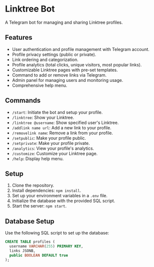 # Linktree Bot

A Telegram bot for managing and sharing Linktree profiles.

## Features

- User authentication and profile management with Telegram account.
- Profile privacy settings (public or private).
- Link ordering and categorization.
- Profile analytics (total clicks, unique visitors, most popular links).
- Customizable Linktree pages with pre-set templates.
- Command to add or remove links via Telegram.
- Admin panel for managing users and monitoring usage.
- Comprehensive help menu.

## Commands

- `/start`: Initiate the bot and setup your profile.
- `/linktree`: Show your Linktree.
- `/linktree @username`: Show specified user's Linktree.
- `/addlink name url`: Add a new link to your profile.
- `/removelink name`: Remove a link from your profile.
- `/setpublic`: Make your profile public.
- `/setprivate`: Make your profile private.
- `/analytics`: View your profile's analytics.
- `/customize`: Customize your Linktree page.
- `/help`: Display help menu.

## Setup

1. Clone the repository.
2. Install dependencies: `npm install`.
3. Set up your environment variables in a `.env` file.
4. Initialize the database with the provided SQL script.
5. Start the server: `npm start`.

## Database Setup

Use the following SQL script to set up the database:

```sql
CREATE TABLE profiles (
  username VARCHAR(255) PRIMARY KEY,
  links JSONB,
  public BOOLEAN DEFAULT true
);
